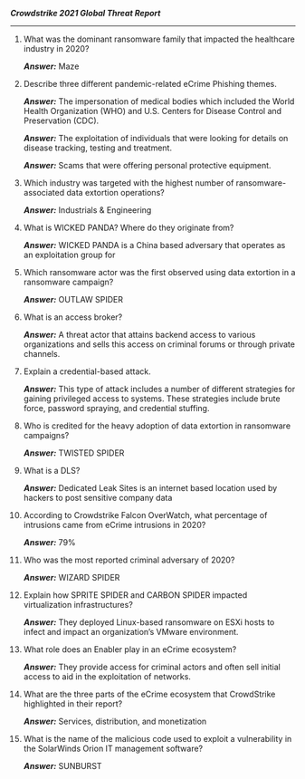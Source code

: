 ***Crowdstrike 2021 Global Threat Report***
___

1. What was the dominant ransomware family that impacted the healthcare industry in 2020?

    ***Answer:*** Maze

2. Describe three different pandemic-related eCrime Phishing themes.

    ***Answer:*** The impersonation of medical bodies which included the World Health Organization (WHO) and U.S. Centers for Disease Control and Preservation (CDC).
    
    ***Answer:*** The exploitation of individuals that were looking for details on disease tracking, testing and treatment.
    
    ***Answer:*** Scams that were offering personal protective equipment.

3. Which industry was targeted with the highest number of ransomware-associated data extortion operations?

    ***Answer:*** Industrials & Engineering

4. What is WICKED PANDA? Where do they originate from?

    ***Answer:*** WICKED PANDA is a China based adversary that operates as an exploitation group for

5. Which ransomware actor was the first observed using data extortion in a ransomware campaign?

    ***Answer:*** OUTLAW SPIDER

6. What is an access broker? 

    ***Answer:*** A threat actor that attains backend access to various organizations and sells this access on criminal forums or through private channels.

7. Explain a credential-based attack.

    ***Answer:*** This type of attack includes a number of different strategies for gaining privileged access to systems.  These strategies include brute force, password spraying, and credential stuffing. 

8. Who is credited for the heavy adoption of data extortion in ransomware campaigns?

    ***Answer:*** TWISTED SPIDER

9. What is a DLS?

    ***Answer:*** Dedicated Leak Sites is an internet based location used by hackers to post sensitive company data

10. According to Crowdstrike Falcon OverWatch, what percentage of intrusions came from eCrime intrusions in 2020?

    ***Answer:*** 79%

11. Who was the most reported criminal adversary of 2020? 

    ***Answer:*** WIZARD SPIDER

12. Explain how SPRITE SPIDER and CARBON SPIDER impacted virtualization infrastructures?

    ***Answer:*** They deployed Linux-based ransomware on ESXi hosts to infect and impact an organization’s VMware environment.

13. What role does an Enabler play in an eCrime ecosystem? 

    ***Answer:*** They provide access for criminal actors and often sell initial access to aid in the exploitation of networks.

14. What are the three parts of the eCrime ecosystem that CrowdStrike highlighted in their report?

    ***Answer:*** Services, distribution, and monetization

15. What is the name of the malicious code used to exploit a vulnerability in the SolarWinds Orion IT management software?

    ***Answer:*** SUNBURST
